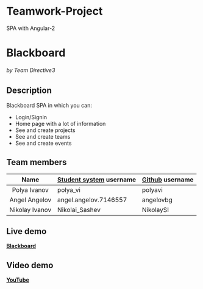 # Teamwork-Project
SPA with Angular-2

# Blackboard

###### by Team Directive3

## Description
Blackboard SPA in which you can:

- Login/Signin
- Home page with a lot of information
- See and create projects
- See and create teams
- See and create events

## Team members
| Name | [Student system](https://telerikacademy.com) username | [Github](https://github.com) username|
|:----:|:-----------------------|:-----------------------------|
| Polya Ivanov | polya_vi | polyavi |
| Angel Angelov | angel.angelov.7146557 | angelovbg |
| Nikolay Ivanov | Nikolai_Sashev | NikolaySI |


## Live demo
[**Blackboard**](https://raw.githack.com)

## Video demo

[**YouTube**](https://www.youtube.com)
